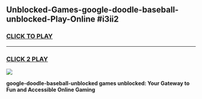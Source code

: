 
## Unblocked-Games-google-doodle-baseball-unblocked-Play-Online #i3ii2
<h3>
<a href="https://news.freeplayer.one?title=google-doodle-baseball-unblocked&ref=3">CLICK TO PLAY</a></h3>
<hr>

<h3>
<a href="https://news.freeplayer.one?title=google-doodle-baseball-unblocked&ref=3">CLICK 2 PLAY</a>
  
</h3>

<a href="https://news.freeplayer.one?title=google-doodle-baseball-unblocked&ref=3"><img src="https://clearcache.store/games.png"></a>


**google-doodle-baseball-unblocked games unblocked: Your Gateway to Fun and Accessible Online Gaming**

